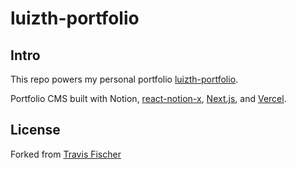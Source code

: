 # luizth-portfolio

## Intro

This repo powers my personal portfolio [luizth-portfolio](https://luizth-portfolio.vercel.app/).

Portfolio CMS built with Notion, [react-notion-x](https://github.com/NotionX/react-notion-x), [Next.js](https://nextjs.org/), and [Vercel](https://vercel.com).

## License

Forked from [Travis Fischer](https://transitivebullsh.it)
